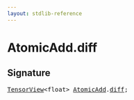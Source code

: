 ```yaml
---
layout: stdlib-reference
---
```


# AtomicAdd.diff

## Signature
<pre>
<a href="../tensorview-06/index.html" class="code_type">TensorView</a>&lt;<span class="code_keyword">float</span>&gt; <a href="index.html" class="code_type">AtomicAdd</a>.<a href="diff.html" class="code_var">diff</a>;
</pre>

